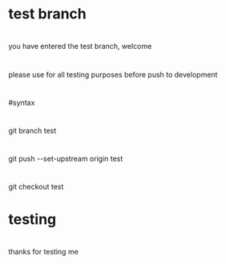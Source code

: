 
# test branch
#
you have entered the test branch, welcome 
#
#
please use for all testing purposes before push to development
#
#syntax
#
git branch test
#
git push --set-upstream origin test
#
git checkout test
#
#
#
#
#
# testing
#
thanks for testing me
